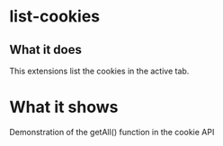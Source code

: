 # list-cookies

## What it does

This extensions list the cookies in the active tab.

# What it shows

Demonstration of the getAll() function in the cookie API
